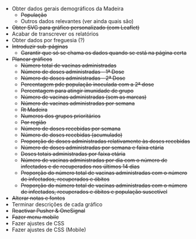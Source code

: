- Obter dados gerais demográficos da Madeira
    - ~~População~~
    - Outros dados relevantes (ver ainda quais são)
- ~~Obter SVG para gráfico personalizado (com Leaflet)~~
- Acabar de transcrever os relatórios
- Obter dados por freguesia (?)
- ~~Introduzir sub-páginas~~
    - ~~Garantir que só se chama os dados quando se está na página certa~~
- ~~Planear gráficos~~
    - ~~Número total de vacinas administradas~~
    - ~~Número de doses administradas - 1ª Dose~~
    - ~~Número de doses administradas - 2ª Dose~~
    - ~~Percentagem pde população inoculada com a 2ª dose~~
    - ~~Percentagem para atingir imunidade de grupo~~
    - ~~Número de vacinas administradas (sem as marcas)~~
    - ~~Número de vacinas administradas por semana~~
    - ~~Rt Madeira~~
    - ~~Numeros dos grupos prioritários~~
    - ~~Por região~~
    - ~~Número de doses recebidas por semana~~
    - ~~Número de doses recebidas (acumulado)~~
    - ~~Proporção de doses administradas relativamente às doses recebidas~~
    - ~~Número de doses administradas por semana e faixa etária~~
    - ~~Doses totais administradas por faixa etária~~
    - ~~Número de vacinas administradas por dia com o número de infectados e de recuperados nos últimos 14 dias~~
    - ~~Proporção do número total de vacinas administradas com o número de infectados, recuperados e óbitos~~
    - ~~Proporção do número total de vacinas administradas com o número de infectados, recuperados e óbitos e população suscetível~~
- ~~Alterar notas e fontes~~
- Terminar descrições de cada gráfico
- ~~Reactivar Pusher & OneSignal~~
- ~~Fazer menu mobile~~
- Fazer ajustes de CSS
- Fazer ajustes de CSS (Mobile)


